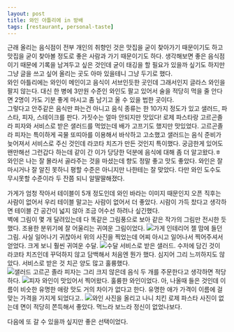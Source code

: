 ```yaml
---
layout: post
title: 와인 아틀리에 in 방배
tags: [restaurant, personal-taste]
---
```

근래 올리는 음식점이 전부 개인의 취향인 것은 맛집을 굳이 찾아가기 때문이기도 하고 맛집을 굳이 찾아볼 정도로 좋은 사람과 가기 때문이기도 하다. 생각해보면 좋은 음식점이기 때문에 기록을 남겨두고 싶은 것인데 굳이 태깅을 할 필요가 있을까 싶기도 하지만 그냥 글을 쓰고 싶어 올리는 곳도 아마 있을테니 그냥 두기로 했다.    
와인 아틀리에는 와인이 메인이고 음식이 서브인듯한 곳인데 그래서인지 글라스 와인을 팔지 않는다. 대신 한 병에 3만원 수준인 와인도 팔고 있어서 술을 적당히 먹을 줄 안다면 2명이 가도 기분 좋게 마시고 좀 남기고 올 수 있을 법한 곳이다.    
그렇다고 안주같은 음식만 파는건 아니고 음식 종류는 한 10가지 정도가 있고 샐러드, 파스타, 피자, 스테이크를 판다. 가짓수는 얼마 안되지만 맛있다! 로제 파스타랑 고르곤졸라 피자와 서비스로 받은 샐러드를 먹었는데 배가 고프기도 했지만 맛있었다. 고르곤졸라 피자는 특이하게 곡물 또띠아를 이용해서 바삭하고 고소했고 샐러드는 음식 준비가 늦어져서 서비스로 주신 것인데 라코타 치즈가 만든 것인지 특이했다. 궁금한게 있어도 왠만해선 그런갑다 하는데 같이 간 이가 당당한 덕분에 음식에 대해 좀 더 알고왔다.ㅎ    
와인은 나는 잘 몰라서 골라주는 것을 마셨는데 향도 정말 좋고 맛도 좋았다. 와인은 잘 마시거나 잘 알진 못하니 평할 수준은 아니지만 나한테는 잘 맞았다. 다만 와인 도수도 무시못할 수준이라 두 잔쯤 되니 알딸딸해졌다.   

가게가 엄청 작아서 테이블이 5개 정도인데 와인 바라는 이미지 때문인지 오픈 직후는 사람이 없어서 우리 테이블 말고는 사람이 없어서 더 좋았다. 시람이 가득 찼다고 생각하면 테이블 간 공간이 넓지 않아 조금 어수선 하려나 싶긴했다.   
벽에 그림이 몇 개 달려있는데 다 똑같은 그림풍으로 보아 같은 작가의 그림만 전시한 듯했다. 조용한 분위기에 잘 어울리는 귀여운 그림이었다. 
![가게 인테리어](http://lh3.googleusercontent.com/-sYA07lnw3XY/VlpKn1KX0VI/AAAAAAAAAbg/AQSswe1S3wo/s1280/upload_-1.jpg)
젤 맘에 들던 그림. 사실 일어나기 귀찮아서 위의 사진을 찍었는데 어찌 아시고 일어나서 찍어주셔서 얻었다. 크게 보니 훨씬 귀여운 수달. 
![수달](http://lh3.googleusercontent.com/-eIC-YHUtzK4/VlpKoxR1tpI/AAAAAAAAAbo/v55VHuLtWgY/s1280/upload_-1.jpg)
서비스로 받은 샐러드. 수저에 담긴 것이 라코타 치즈인데 꾸덕하지 않고 담백해서 처음엔 뭔가 했다. 심지어 그리 느끼하지도 않았다. 서비스로 받은 것 치곤 양도 많고 훌륭했다.  
![샐러드](http://lh3.googleusercontent.com/-wM60dbyIS5A/VlpKjzsHyFI/AAAAAAAAAbI/cGT7EIf0Iz0/s1280/upload_-1.jpg) 
고르곤 졸라 피자는 그리 크지 않은데 음식 두 개를 주문한다고 생각하면 적당하다. 
![피자](http://lh3.googleusercontent.com/-rqkQ4S2jSj0/VlpKl2lhF1I/AAAAAAAAAbQ/t_sZP3az1xw/s1280/upload_-1.jpg)
와인이 맛있어서 찍어왔다. 훌륭한 와인이었다. 아, 나올때 들은 것인데 이름이 비슷한 유명한 애랑 맛도 거의 차이가 없다고 한다. 유명한 애가 가격이 이름에 걸맞는 가격을 가지게 되었다고..
![와인](http://lh3.googleusercontent.com/-8oRr-f89SSU/VlpKk_R1a5I/AAAAAAAAAbE/rkj23ji9uSs/s1280/upload_-1.jpg)
사진을 올리고 나니 치킨 로제 파스타 사진이 없는데 면이 적당히 쫀득해서 좋았다. 먹느라 보느라 정신이 없었나보다.     

다음에 또 갈 수 있을까 싶지만 좋은 선택이었다.